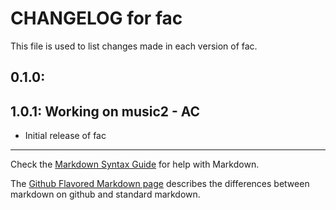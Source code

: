 # CHANGELOG for fac

This file is used to list changes made in each version of fac.

## 0.1.0:
## 1.0.1: Working on music2 - AC

* Initial release of fac

- - -
Check the [Markdown Syntax Guide](http://daringfireball.net/projects/markdown/syntax) for help with Markdown.

The [Github Flavored Markdown page](http://github.github.com/github-flavored-markdown/) describes the differences between markdown on github and standard markdown.
